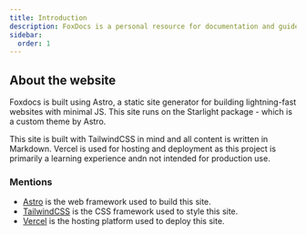 ```yaml
---
title: Introduction
description: FoxDocs is a personal resource for documentation and guides relating to PHP, Laravel, and other web development topics.
sidebar:
  order: 1
---
```


## About the website
Foxdocs is built using Astro, a static site generator for building lightning-fast websites with minimal JS. This site runs on the Starlight package - which is a custom theme by Astro.

This site is built with TailwindCSS in mind and all content is written in Markdown. Vercel is used for hosting and deployment as this project is primarily a learning experience andn not intended for production use.


### Mentions

- [Astro](https://astro.build/) is the web framework used to build this site.
- [TailwindCSS](https://tailwindcss.com/) is the CSS framework used to style this site.
- [Vercel](https://vercel.com/) is the hosting platform used to deploy this site.
